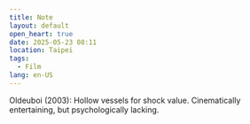```yaml
---
title: Note
layout: default
open_heart: true
date: 2025-05-23 08:11
location: Taipei
tags: 
  - Film
lang: en-US
---
```


Oldeuboi (2003): Hollow vessels for shock value. Cinematically entertaining, but psychologically lacking.
